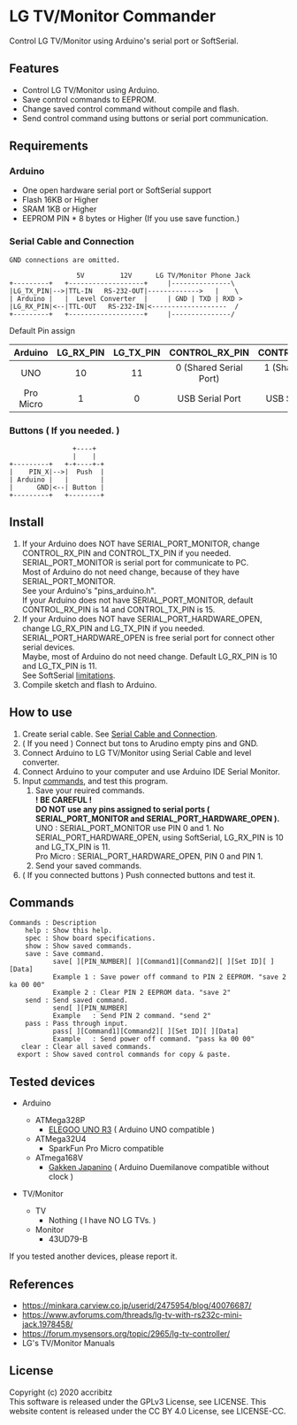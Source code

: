 # LG TV/Monitor Commander

Control LG TV/Monitor using Arduino's serial port or SoftSerial.

## Features

* Control LG TV/Monitor using Arduino.
* Save control commands to EEPROM.
* Change saved control command without compile and flash.
* Send control command using buttons or serial port communication.

## Requirements

### Arduino

* One open hardware serial port or SoftSerial support
* Flash 16KB or Higher
* SRAM 1KB or Higher
* EEPROM PIN * 8 bytes or Higher (If you use save function.)

### Serial Cable and Connection

~~~
GND connections are omitted.

                 5V         12V      LG TV/Monitor Phone Jack
+---------+   +-------------------+     |---------------\
|LG_TX_PIN|-->|TTL-IN   RS-232-OUT|------------->   |    \
| Arduino |   |  Level Converter  |     | GND | TXD | RXD >
|LG_RX_PIN|<--|TTL-OUT   RS-232-IN|<-------------------  /
+---------+   +-------------------+     |---------------/
~~~

Default Pin assign

|Arduino|LG_RX_PIN|LG_TX_PIN|CONTROL_RX_PIN|CONTROL_TX_PIN|
|:--:|:--:|:--:|:--:|:--:|
|UNO|10|11|0 (Shared Serial Port)|1 (Shared Serial Port)|
|Pro Micro|1|0|USB Serial Port|USB Serial Port|

### Buttons ( If you needed. )

~~~
                +----+
                |    |
+---------+   +-+----+-+
|    PIN_X|-->|  Push  |
| Arduino |   |        |
|      GND|<--| Button |
+---------+   +--------+
~~~

## Install

1. If your Arduino does NOT have SERIAL_PORT_MONITOR, change CONTROL_RX_PIN and CONTROL_TX_PIN if you needed.  
    SERIAL_PORT_MONITOR is serial port for communicate to PC.  
    Most of Arduino do not need change, because of they have SERIAL_PORT_MONITOR.  
    See your Arduino's "pins_arduino.h".  
    If your Arduino does not have SERIAL_PORT_MONITOR, default CONTROL_RX_PIN is 14 and CONTROL_TX_PIN is 15.
1. If your Arduino does NOT have SERIAL_PORT_HARDWARE_OPEN, change LG_RX_PIN and LG_TX_PIN if you needed.  
    SERIAL_PORT_HARDWARE_OPEN is free serial port for connect other serial devices.  
    Maybe, most of Arduino do not need change. Default LG_RX_PIN is 10 and LG_TX_PIN is 11.  
    See SoftSerial [limitations](https://www.arduino.cc/en/Reference/SoftwareSerial).
1. Compile sketch and flash to Arduino.

## How to use

1. Create serial cable. See [Serial Cable and Connection](#Serial-Cable-and-Connection).  
1. ( If you need ) Connect but	tons to Arudino empty pins and GND.  
1. Connect Arduino to LG TV/Monitor using Serial Cable and level converter.  
1. Connect Arduino to your computer and use Arduino IDE Serial Monitor.  
1. Input [commands](#Commands), and test this program.  
    1. Save your reuired commands.  
        **! BE CAREFUL !**  
        **DO NOT use any pins assigned to serial ports ( SERIAL_PORT_MONITOR and SERIAL_PORT_HARDWARE_OPEN ).**  
        UNO : SERIAL_PORT_MONITOR use PIN 0 and 1. No SERIAL_PORT_HARDWARE_OPEN, using SoftSerial, LG_RX_PIN is 10 and LG_TX_PIN is 11.  
        Pro Micro : SERIAL_PORT_HARDWARE_OPEN, PIN 0 and PIN 1.  
    1. Send your saved commands.  
1. ( If you connected buttons ) Push connected buttons and test it.

## Commands

~~~
Commands : Description
    help : Show this help.
    spec : Show board specifications.
    show : Show saved commands.
    save : Save command.
           save[ ][PIN_NUMBER][ ][Command1][Command2][ ][Set ID][ ][Data]
           Example 1 : Save power off command to PIN 2 EEPROM. "save 2 ka 00 00"
           Example 2 : Clear PIN 2 EEPROM data. "save 2"
    send : Send saved command.
           send[ ][PIN_NUMBER]
           Example   : Send PIN 2 command. "send 2"
    pass : Pass through input.
           pass[ ][Command1][Command2][ ][Set ID][ ][Data]
           Example   : Send power off command. "pass ka 00 00"
   clear : Clear all saved commands.
  export : Show saved control commands for copy & paste.
~~~


## Tested devices

- Arduino
    - ATMega328P
        - [ELEGOO UNO R3](https://www.elegoo.com/product/elegoo-uno-r3-board-atmega328p-atmega16u2-with-usb-cable/) ( Arduino UNO compatible )
    - ATMega32U4
        - SparkFun Pro Micro compatible
    - ATmega168V
        - [Gakken Japanino](https://otonanokagaku.net/japanino/) ( Arduino Duemilanove compatible without clock )

- TV/Monitor
   - TV
        - Nothing ( I have NO LG TVs. )
   - Monitor
        - 43UD79-B

If you tested another devices, please report it.


## References

- https://minkara.carview.co.jp/userid/2475954/blog/40076687/
- https://www.avforums.com/threads/lg-tv-with-rs232c-mini-jack.1978458/
- https://forum.mysensors.org/topic/2965/lg-tv-controller/
- LG's TV/Monitor Manuals

## License
Copyright (c) 2020 accribitz  
This software is released under the GPLv3 License, see LICENSE.
This website content is released under the CC BY 4.0 License, see LICENSE-CC.
